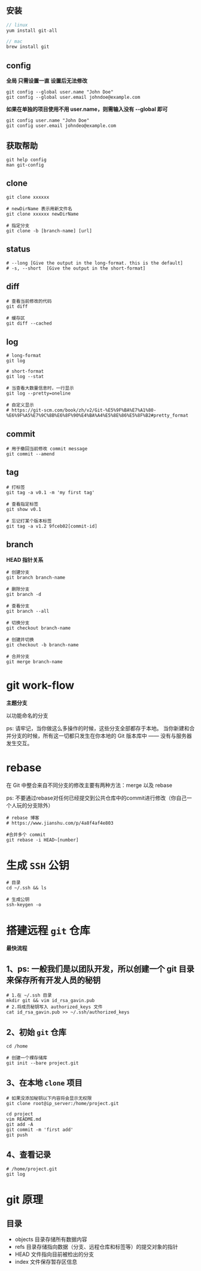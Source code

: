 ## 安装
```js
// linux
yum install git-all

// mac
brew install git
```

## config

**全局 只需设置一直 设置后无法修改**

```shell
git config --global user.name "John Doe"
git config --global user.email johndoe@example.com
```
**如果在单独的项目使用不用 user.name，则需输入没有 --global 即可**

```shell
git config user.name "John Doe"
git config user.email johndeo@example.com
```

## 获取帮助

```shell
git help config
man git-config
```

## clone

```shell
git clone xxxxxx

# newDirName 表示用新文件名
git clone xxxxxx newDirName

# 指定分支
git clone -b [branch-name] [url]
```

## status

```shell
# --long [Give the output in the long-format. this is the default]
# -s, --short  [Give the output in the short-format]
```

## diff

```shell
# 查看当前修改的代码
git diff

# 缓存区
git diff --cached
```

## log

```shell
# long-format
git log

# short-format
git log --stat

# 当查看大数量信息时，一行显示
git log --pretty=oneline

# 自定义显示
# https://git-scm.com/book/zh/v2/Git-%E5%9F%BA%E7%A1%80-%E6%9F%A5%E7%9C%8B%E6%8F%90%E4%BA%A4%E5%8E%86%E5%8F%B2#pretty_format
```

## commit

```shell
# 用于撤回当前修改 commit message
git commit --amend
```

## tag

```shell
# 打标签
git tag -a v0.1 -m 'my first tag'

# 查看指定标签
git show v0.1

# 忘记打某个版本标签
git tag -a v1.2 9fceb02[commit-id]
```

## branch

**HEAD 指针关系**
```shell
# 创建分支
git branch branch-name

# 删除分支
git branch -d

# 查看分支
git branch --all

# 切换分支
git checkout branch-name

# 创建并切换
git checkout -b branch-name

# 合并分支
git merge branch-name
```

# git work-flow

**主题分支**

以功能命名的分支

ps: 请牢记，当你做这么多操作的时候，这些分支全部都存于本地。 当你新建和合并分支的时候，所有这一切都只发生在你本地的 Git 版本库中 —— 没有与服务器发生交互。

# rebase
在 Git 中整合来自不同分支的修改主要有两种方法：merge 以及 rebase

ps: 不要通过rebase对任何已经提交到公共仓库中的commit进行修改（你自己一个人玩的分支除外）

```shell
# rebase 博客
# https://www.jianshu.com/p/4a8f4af4e803

#合并多个 commit
git rebase -i HEAD~[number]
```

# 生成 ```SSH``` 公钥

```shell
# 目录
cd ~/.ssh && ls

# 生成公钥
ssh-keygen -o
```

# 搭建远程 ```git``` 仓库

**最快流程**

## 1、ps: 一般我们是以团队开发，所以创建一个 git 目录来保存所有开发人员的秘钥
```shell
# 1.在 ~/.ssh 目录
mkdir git && vim id_rsa_gavin.pub
# 2.将成员秘钥写入 authorized_keys 文件
cat id_rsa_gavin.pub >> ~/.ssh/authorized_keys
```

## 2、初始 ```git``` 仓库
```shell
cd /home

# 创建一个裸存储库
git init --bare project.git
```

## 3、在本地 ```clone``` 项目

```shell
# 如果没添加秘钥以下内容将会显示无权限
git clone root@ip_server:/home/project.git

cd project
vim README.md
git add -A
git commit -m 'first add'
git push
```

## 4、查看记录
```shell
# /home/project.git
git log
```


# git 原理

## 目录
  - objects 目录存储所有数据内容
  - refs 目录存储指向数据（分支、远程仓库和标签等）的提交对象的指针
  - HEAD 文件指向目前被检出的分支
  - index 文件保存暂存区信息